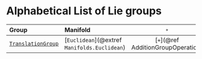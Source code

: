 # Alphabetical List of Lie groups

| Group | Manifold | ``∘`` | Comment |
|:------|:---------|:---------:|:------|
| [`TranslationGroup`](@ref) | [`Euclidean`](@extref `Manifolds.Euclidean`) | [`+`](@ref AdditionGroupOperation) | |